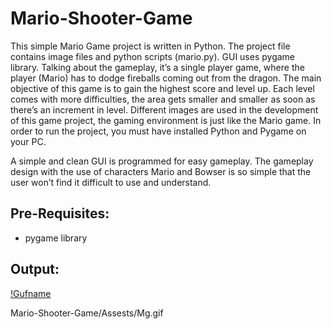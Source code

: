 # Mario-Shooter-Game
This simple Mario Game project is written in Python. The project file contains image files and python scripts (mario.py). GUI   uses pygame library. Talking about the gameplay, it’s a single player game, where the player (Mario) has to dodge fireballs coming out from the dragon. The main objective of this game is to gain the highest score and level up. Each level comes with more difficulties, the area gets smaller and smaller as soon as there’s an increment in level. Different images are used in the development of this game project, the gaming environment is just like the Mario game. In order to run the project, you must have installed Python and Pygame on your PC. 

A simple and clean GUI is programmed for easy gameplay. The gameplay design with the use of characters Mario and Bowser is so simple that the user won’t find it difficult to use and understand.

## Pre-Requisites:
* pygame library

## Output:
[!Gufname](/Assets/Mg.gif)

Mario-Shooter-Game/Assests/Mg.gif


